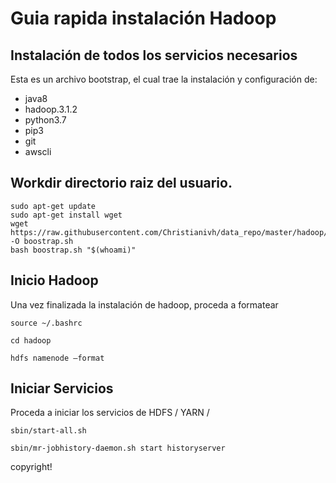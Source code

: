 # Guia rapida instalación Hadoop


## Instalación de todos los servicios necesarios

Esta es un archivo bootstrap, el cual trae la instalación y configuración de:

- java8
- hadoop.3.1.2
- python3.7
- pip3
- git
- awscli


## Workdir directorio raiz del usuario.

```
sudo apt-get update
sudo apt-get install wget
wget https://raw.githubusercontent.com/Christianivh/data_repo/master/hadoop/bootstrap1.sh -O boostrap.sh
bash boostrap.sh "$(whoami)"

```

## Inicio Hadoop

Una vez finalizada la instalación de hadoop, proceda a formatear

```{shell}
source ~/.bashrc

cd hadoop

hdfs namenode –format
```


## Iniciar Servicios

Proceda a iniciar los servicios de HDFS / YARN /

```{shell}
sbin/start-all.sh

sbin/mr-jobhistory-daemon.sh start historyserver
```

copyright!
